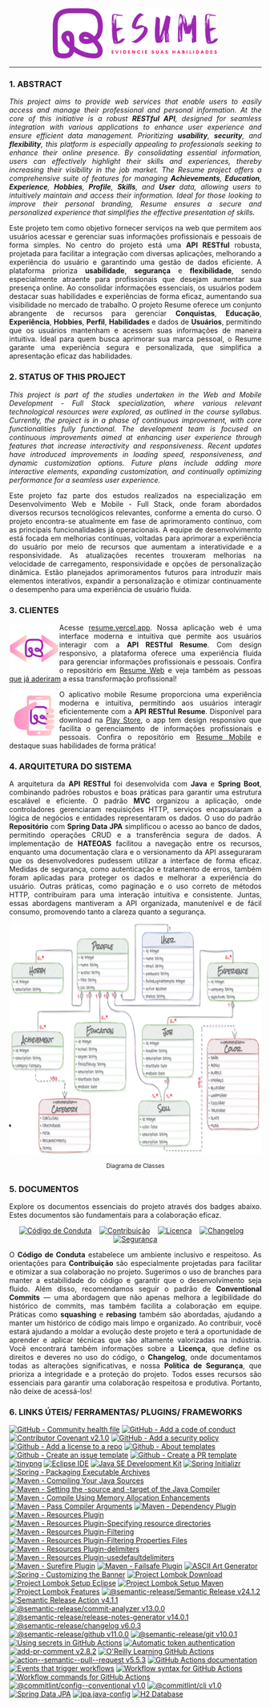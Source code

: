 <div align="justify">
    <div align="center">
        <picture>
            <img alt="Resume Logo" src="./docs/resume-name.png" width="330px" height="100px" loading="lazy"/>
        </picture>
    </div>
    <hr>
    <h3>1. ABSTRACT</h3>
    <p>
        <em>
        This project aims to provide web services that enable users to easily access and manage their professional and personal information. At the core of this initiative is a robust <strong>RESTful API</strong>, designed for seamless integration with various applications to enhance user experience and ensure efficient data management. Prioritizing <strong>usability</strong>, <strong>security</strong>, and <strong>flexibility</strong>, this platform is especially appealing to professionals seeking to enhance their online presence. By consolidating essential information, users can effectively highlight their skills and experiences, thereby increasing their visibility in the job market. The Resume project offers a comprehensive suite of features for managing <strong>Achievements</strong>, <strong>Education</strong>, <strong>Experience</strong>, <strong>Hobbies</strong>, <strong>Profile</strong>, <strong>Skills</strong>, and <strong>User</strong> data, allowing users to intuitively maintain and access their information. Ideal for those looking to improve their personal branding, Resume ensures a secure and personalized experience that simplifies the effective presentation of skills.
        </em>
    </p>
    <p>
        Este projeto tem como objetivo fornecer serviços na web que permitem aos usuários acessar e gerenciar suas informações profissionais e pessoais de forma simples. No centro do projeto está uma <strong>API RESTful</strong> robusta, projetada para facilitar a integração com diversas aplicações, melhorando a experiência do usuário e garantindo uma gestão de dados eficiente. A plataforma prioriza <strong>usabilidade</strong>, <strong>segurança</strong> e <strong>flexibilidade</strong>, sendo especialmente atraente para profissionais que desejam aumentar sua presença online. Ao consolidar informações essenciais, os usuários podem destacar suas habilidades e experiências de forma eficaz, aumentando sua visibilidade no mercado de trabalho. O projeto Resume oferece um conjunto abrangente de recursos para gerenciar <strong>Conquistas</strong>, <strong>Educação</strong>, <strong>Experiência</strong>, <strong>Hobbies</strong>, <strong>Perfil</strong>, <strong>Habilidades</strong> e dados de <strong>Usuários</strong>, permitindo que os usuários mantenham e acessem suas informações de maneira intuitiva. Ideal para quem busca aprimorar sua marca pessoal, o Resume garante uma experiência segura e personalizada, que simplifica a apresentação eficaz das habilidades.
    </p>
    <h3>2. STATUS OF THIS PROJECT</h3>
    <p>
        <em>
        This project is part of the studies undertaken in the Web and Mobile Development - Full Stack specialization, where various relevant technological resources were explored, as outlined in the course syllabus. Currently, the project is in a phase of continuous improvement, with core functionalities fully functional. The development team is focused on continuous improvements aimed at enhancing user experience through features that increase interactivity and responsiveness. Recent updates have introduced improvements in loading speed, responsiveness, and dynamic customization options. Future plans include adding more interactive elements, expanding customization, and continually optimizing performance for a seamless user experience.
        </em>
    </p>
    <p>
        Este projeto faz parte dos estudos realizados na especialização em Desenvolvimento Web e Mobile - Full Stack, onde foram abordados diversos recursos tecnológicos relevantes, conforme a ementa do curso. O projeto encontra-se atualmente em fase de aprimoramento contínuo, com as principais funcionalidades já operacionais. A equipe de desenvolvimento está focada em melhorias contínuas, voltadas para aprimorar a experiência do usuário por meio de recursos que aumentam a interatividade e a responsividade. As atualizações recentes trouxeram melhorias na velocidade de carregamento, responsividade e opções de personalização dinâmica. Estão planejados aprimoramentos futuros para introduzir mais elementos interativos, expandir a personalização e otimizar continuamente o desempenho para uma experiência de usuário fluida.
    </p>
    <h3>3. CLIENTES</h3>
    <div>
        <div>
            <picture>
                <img align="left" src="./docs/resume-web.png" width="100px" height="100px" loading="lazy"/>
            </picture>
            <p>
                Acesse <a href="https://resume.vercel.app/">resume.vercel.app</a>. Nossa aplicação web é uma interface moderna e intuitiva que permite aos usuários interagir com a <strong>API RESTful Resume</strong>. Com design responsivo, a plataforma oferece uma experiência fluida para gerenciar informações profissionais e pessoais. Confira o repositório em <a href="https://github.com/danylo-macelai/resume-web">Resume Web</a> e veja também as pessoas <a href="https://github.com/danylo-macelai/resume-web?tab=readme-ov-file#cases">que já aderiram</a> a essa transformação profissional!
            </p>
        </div>
        <div>
            <picture>
                <img align="left" src="./docs/resume-mobile.png" width="100px" height="100px" loading="lazy"/>
            </picture>
            <p>
                O aplicativo mobile Resume proporciona uma experiência moderna e intuitiva, permitindo aos usuários interagir eficientemente com a <strong>API RESTful Resume</strong>. Disponível para download na <a href="#">Play Store</a>, o app tem design responsivo que facilita o gerenciamento de informações profissionais e pessoais. Confira o repositório em <a href="https://github.com/danylo-macelai/resume-mobile">Resume Mobile</a> e destaque suas habilidades de forma prática!
            </p>
        </div>
    </div>
    <h3>4. ARQUITETURA DO SISTEMA</h3>
    <p>
        A arquitetura da <strong>API RESTful</strong> foi desenvolvida com <strong>Java</strong> e <strong>Spring Boot</strong>, combinando padrões robustos e boas práticas para garantir uma estrutura escalável e eficiente. O padrão <strong>MVC</strong> organizou a aplicação, onde controladores gerenciaram requisições HTTP, serviços encapsularam a lógica de negócios e entidades representaram os dados. O uso do padrão <strong>Repositório</strong> com <strong>Spring Data JPA</strong> simplificou o acesso ao banco de dados, permitindo operações CRUD e a transferência segura de dados. A implementação de <strong>HATEOAS</strong> facilitou a navegação entre os recursos, enquanto uma documentação clara e o versionamento da API asseguraram que os desenvolvedores pudessem utilizar a interface de forma eficaz. Medidas de segurança, como autenticação e tratamento de erros, também foram aplicadas para proteger os dados e melhorar a experiência do usuário. Outras práticas, como paginação e o uso correto de métodos HTTP, contribuíram para uma interação intuitiva e consistente. Juntas, essas abordagens mantiveram a API organizada, manutenível e de fácil consumo, promovendo tanto a clareza quanto a segurança.
    </p>
    <div align="center">
        <picture>
            <img alt="Diagrama de Classes" src="./docs/der.png" width="800px" height="460px" loading="lazy"/>
        </picture>
        <p><sup>Diagrama de Classes</sup></p>
    </div>
    <h3>5. DOCUMENTOS</h3>
    <p>Explore os documentos essenciais do projeto através dos badges abaixo. Estes documentos são fundamentais para a colaboração eficaz.</p>
    <div align="center">
        <p><a href="./CODE_OF_CONDUCT.md"><img src="https://img.shields.io/badge/Código%20de%20Conduta-🤍-007bff" alt="Código de Conduta" height="20px" loading="lazy" /></a>&nbsp;&nbsp;&nbsp;&nbsp;<a href="./CONTRIBUTING.md"><img src="https://img.shields.io/badge/Contribuição-✍️-28a745" alt="Contribuição" height="20px" loading="lazy" /></a>&nbsp;&nbsp;&nbsp;&nbsp;<a href="../LICENSE"><img src="https://img.shields.io/badge/Licença-⚖️-fd7e14" alt="Licença" height="20px" loading="lazy" /></a>&nbsp;&nbsp;&nbsp;&nbsp;<a href="./CHANGELOG.md"><img src="https://img.shields.io/badge/Changelog-📜-6f42c1" alt="Changelog" height="20px" loading="lazy" /></a>&nbsp;&nbsp;&nbsp;&nbsp;<a href="./SECURITY.md"><img src="https://img.shields.io/badge/Segurança-🛡️-dc3545" alt="Segurança" height="20px" loading="lazy" /></a></p>
    </div>
    <p>O <strong>Código de Conduta</strong> estabelece um ambiente inclusivo e respeitoso. As orientações para <strong>Contribuição</strong> são especialmente projetadas para facilitar e otimizar a sua colaboração no projeto. Sugerimos o uso de branches para manter a estabilidade do código e garantir que o desenvolvimento seja fluido. Além disso, recomendamos seguir o padrão de <strong>Conventional Commits</strong> — uma abordagem que não apenas melhora a legibilidade do histórico de commits, mas também facilita a colaboração em equipe. Práticas como <strong>squashing</strong> e <strong>rebasing</strong> também são abordadas, ajudando a manter um histórico de código mais limpo e organizado. Ao contribuir, você estará ajudando a moldar a evolução deste projeto e terá a oportunidade de aprender e aplicar técnicas que são altamente valorizadas na indústria. Você encontrará também informações sobre a <strong>Licença</strong>, que define os direitos e deveres no uso do código, o <strong>Changelog</strong>, onde documentamos todas as alterações significativas, e nossa <strong>Política de Segurança</strong>, que prioriza a integridade e a proteção do projeto. Todos esses recursos são essenciais para garantir uma colaboração respeitosa e produtiva. Portanto, não deixe de acessá-los!
    </p>
    <h3>6. LINKS ÚTEIS/ FERRAMENTAS/ PLUGINS/ FRAMEWORKS</h3>
    <div align="left">

[![GitHub - Community health file](https://img.shields.io/badge/Community%20Health%20File-GitHub-F5A6B6)](https://docs.github.com/en/communities/setting-up-your-project-for-healthy-contributions/creating-a-default-community-health-file)
[![GitHub - Add a code of conduct](https://img.shields.io/badge/Add%20a%20Code%20Of%20Conduct-GitHub-F5B6C6)](https://docs.github.com/en/communities/setting-up-your-project-for-healthy-contributions/adding-a-code-of-conduct-to-your-project)
[![Contributor Covenant v2.1.0](https://img.shields.io/badge/Contributor%20Covenant-v2.1.0-F5C6D6)](https://www.contributor-covenant.org/version/2/1/code_of_conduct/)
[![GitHub - Add a security policy](https://img.shields.io/badge/Add%20a%20Security%20Policy-GitHub-F5D6E6)](https://docs.github.com/en/code-security/getting-started/adding-a-security-policy-to-your-repository)
[![Github - Add a license to a repo](https://img.shields.io/badge/Add%20a%20License%20to%20a%20Repo-GitHub-F5E6F6)](https://docs.github.com/en/communities/setting-up-your-project-for-healthy-contributions/adding-a-license-to-a-repository)
[![Github - About templates](https://img.shields.io/badge/About%20Templates-GitHub-F5B6A6)](https://docs.github.com/en/communities/using-templates-to-encourage-useful-issues-and-pull-requests/about-issue-and-pull-request-templates)
[![Github - Create an issue template](https://img.shields.io/badge/Create%20an%20Issue%20Template-GitHub-F5C6A6)](https://docs.github.com/en/communities/using-templates-to-encourage-useful-issues-and-pull-requests/manually-creating-a-single-issue-template-for-your-repository)
[![Github - Create a PR template](https://img.shields.io/badge/Create%20a%20PR%20Template-GitHub-F5D6A6)](https://docs.github.com/en/communities/using-templates-to-encourage-useful-issues-and-pull-requests/manually-creating-a-single-issue-template-for-your-repository)
[![tinypng](https://img.shields.io/badge/tinypng-F6D6A6)](https://tinypng.com/)
[![Eclipse IDE](https://img.shields.io/badge/Eclipse%20IDE-v2024--09%20RF-F6E6A6)](https://www.eclipse.org/downloads/download.php?file=/technology/epp/downloads/release/2024-09/R/eclipse-jee-2024-09-R-win32-x86_64.zip)
[![Java SE Development Kit](https://img.shields.io/badge/Java%20SE%20Development%20Kit-v17.0.12-F6F6A6)](https://download.oracle.com/java/17/archive/jdk-17.0.12_windows-x64_bin.exe)
[![Spring Initializr](https://img.shields.io/badge/Spring%20Initializr-E6F6A6)](https://start.spring.io/) 
[![Spring - Packaging Executable Archives](https://img.shields.io/badge/Packaging%20Executable%20Archives-Spring-D6F6A6)](https://docs.spring.io/spring-boot/maven-plugin/packaging.html)
[![Maven - Compiling Your Java Sources](https://img.shields.io/badge/Compiling%20Your%20Java%20Sources-Maven-C6F6A6)](https://maven.apache.org/plugins/maven-compiler-plugin/usage.html#compiling-your-java-sources)
[![Maven - Setting the -source and -target of the Java Compiler](https://img.shields.io/badge/Setting%20the%20--source%20and%20--target%20of%20the%20Java%20Compiler-Maven-B6F6A6)](https://maven.apache.org/plugins/maven-compiler-plugin/examples/set-compiler-source-and-target.html#setting-the-source-and-target-of-the-java-compiler)
[![Maven - Compile Using Memory Allocation Enhancements](https://img.shields.io/badge/Compile%20Using%20Memory%20Allocation%20Enhancements-Maven-A6F6A6)](https://maven.apache.org/plugins/maven-compiler-plugin/examples/compile-with-memory-enhancements.html#compile-using-memory-allocation-enhancements)
[![Maven - Pass Compiler Arguments](https://img.shields.io/badge/Pass%20Compiler%20Arguments-Maven-A6F6B6)](https://maven.apache.org/plugins/m[aven-compiler-plugin/examples/pass-compiler-arguments.html#pass-compiler-arguments)
[![Maven - Dependency Plugin](https://img.shields.io/badge/Dependency%20Plugin-Maven-A6F6B6)](https://maven.apache.org/plugins/maven-dependency-plugin/usage.html)
[![Maven - Resources Plugin](https://img.shields.io/badge/Maven%20Resources%20Plugin-Maven-A6F6C6)](https://maven.apache.org/plugins/maven-resources-plugin/index.html)
[![Maven - Resources Plugin-Specifying resource directories](https://img.shields.io/badge/Maven%20Resources%20Plugin--Specifying%20resource%20directories-Maven-A6F6D6)](https://maven.apache.org/plugins/maven-resources-plugin/examples/resource-directory.html#specifying-resource-directories)
[![Maven - Resources Plugin-Filtering](https://img.shields.io/badge/Maven%20Resources%20Plugin--Filtering-Maven-A6F6E6)](https://maven.apache.org/plugins/maven-resources-plugin/examples/filter.html#filtering)
[![Maven - Resources Plugin-Filtering Properties Files](https://img.shields.io/badge/Maven%20Resources%20Plugin--Filtering%20Properties%20Files-Maven-A6F6F6)](https://maven.apache.org/plugins/maven-resources-plugin/examples/filtering-properties-files.html#filtering-properties-files)
[![Maven - Resources Plugin-delimiters](https://img.shields.io/badge/Maven%20Resources%20Plugin--delimiters-Maven-A6E6F6)](https://maven.apache.org/plugins/maven-resources-plugin/resources-mojo.html#delimiters)
[![Maven - Resources Plugin-usedefaultdelimiters](https://img.shields.io/badge/Maven%20Resources%20Plugin--usedefaultdelimiters-Maven-A6D6F6)](https://maven.apache.org/plugins/maven-resources-plugin/resources-mojo.html#usedefaultdelimiters)
[![Maven - Surefire Plugin](https://img.shields.io/badge/Surefire%20Plugin-Maven-A6C6F6)](https://maven.apache.org/surefire/maven-surefire-plugin/#maven-surefire-plugin)
[![Maven - Failsafe Plugin](https://img.shields.io/badge/Failsafe%20Plugin-Maven-A6B6F6)](https://maven.apache.org/surefire/maven-failsafe-plugin/#maven-failsafe-plugin)
[![ASCII Art Generator](https://img.shields.io/badge/ASCII%20Art%20Generator-club-B5E6F5)](https://asciiart.club/)
[![Spring - Customizing the Banner](https://img.shields.io/badge/Customizing%20the%20Banner-Spring-A5F6F5)](https://docs.spring.io/spring-boot/reference/features/spring-application.html#features.spring-application.banner)
[![Project Lombok Download](https://img.shields.io/badge/Project%20Lombok-Download-A6A6F6)](https://projectlombok.org/download)
[![Project Lombok Setup Eclipse](https://img.shields.io/badge/Project%20Lombok--Setup-Eclipse-E5B6F5)](https://projectlombok.org/setup/eclipse)
[![Project Lombok Setup Maven](https://img.shields.io/badge/Project%20Lombok--Setup-Maven-D5C6F5)](https://projectlombok.org/setup/maven)
[![Project Lombok Features](https://img.shields.io/badge/Project%20Lombok-Features-C5D6F5)](https://projectlombok.org/features/)
[![@semantic-release/Semantic Release v24.1.2](https://img.shields.io/badge/@semantic--release/Semantic%20Release-v24.1.2-D6A6F5)](https://github.com/semantic-release/semantic-release)
[![Semantic Release Action v4.1.1](https://img.shields.io/badge/Semantic%20Release%20Action-v4.1.1-E6A6F5)](https://github.com/cycjimmy/semantic-release-action)
[![@semantic-release/commit-analyzer v13.0.0](https://img.shields.io/badge/@semantic--release/commit--analyzer-v13.0.0-F6A6F5)](https://github.com/semantic-release/commit-analyzer)
[![@semantic-release/release-notes-generator v14.0.1](https://img.shields.io/badge/@semantic--release/release--notes--generator-v14.0.1-F6A6E6)](https://github.com/semantic-release/release-notes-generator)
[![@semantic-release/changelog v6.0.3](https://img.shields.io/badge/@semantic--release/changelog-v6.0.3-F6A6D6)](https://github.com/semantic-release/changelog)
[![@semantic-release/github v11.0.0](https://img.shields.io/badge/@semantic--release/github-v11.0.0-F6A6C6)](https://github.com/semantic-release/github)
[![@semantic-release/git v10.0.1](https://img.shields.io/badge/@semantic--release/git-v10.0.1-F6A6B6)](https://github.com/semantic-release/git)
[![Using secrets in GitHub Actions](https://img.shields.io/badge/Using%20secrets%20in%20GitHub%20Actions-GitHub-F6A6A6)](https://docs.github.com/pt/actions/security-for-github-actions/security-guides/using-secrets-in-github-actions)
[![Automatic token authentication](https://img.shields.io/badge/Automatic%20token%20authentication-GitHub-F6B6A6)](https://docs.github.com/en/actions/security-for-github-actions/security-guides/automatic-token-authentication#modifying-the-permissions-for-the-github_token)
[![add-pr-comment v2.8.2](https://img.shields.io/badge/add--pr--comment-v2.8.2-B6A6F5)](https://github.com/mshick/add-pr-comment)
[![O'Reilly Learning GitHub Actions](https://img.shields.io/badge/O'Reilly--Learning%20GitHub%20Actions-A6E6F6)](https://www.oreilly.com/library/view/learning-github-actions/9781098131067/)
[![action--semantic--pull--request v5.5.3](https://img.shields.io/badge/action--semantic--pull--request-v5.5.3-A6F6E6)](https://github.com/amannn/action-semantic-pull-request)
[![GitHub Actions documentation](https://img.shields.io/badge/Actions%20documentation-GitHub-D5A6B6)](https://docs.github.com/en/actions)
[![Events that trigger workflows](https://img.shields.io/badge/Events%20that%20trigger%20workflows-GitHub-C5A6B6)](https://docs.github.com/en/actions/writing-workflows/choosing-when-your-workflow-runs/events-that-trigger-workflows)
[![Workflow syntax for GitHub Actions](https://img.shields.io/badge/Workflow%20syntax%20for%20GitHub%20Actions-GitHub-B5A6B6)](https://docs.github.com/en/actions/writing-workflows/workflow-syntax-for-github-actions#about-yaml-syntax-for-workflows)
[![Workflow commands for GitHub Actions](https://img.shields.io/badge/Workflow%20commands%20for%20GitHub%20Actions-GitHub-A6A6B6)](https://docs.github.com/en/actions/writing-workflows/choosing-what-your-workflow-does/workflow-commands-for-github-actions#environment-files)
[![@commitlint/config--conventional v1.0](https://img.shields.io/badge/@commitlint/config--conventional-v1.0-A6B6C6)](https://github.com/conventional-changelog/commitlint/tree/master/%40commitlint/config-conventional)
[![@commitlint/cli v1.0](https://img.shields.io/badge/@commitlint/cli-v1.0-A6C6D6)](https://www.npmjs.com/package/@commitlint/cli)
[![Spring Data JPA](https://img.shields.io/badge/Spring%20Data%20JPA-Spring-95F6E5)](https://docs.spring.io/spring-data/jpa/reference/jpa.html)
[![jpa.java-config](https://img.shields.io/badge/jpa.java-config-85F6D5)](https://docs.spring.io/spring-data/jpa/reference/repositories/create-instances.html#jpa.java-config)
[![H2 Database](https://img.shields.io/badge/Database-H2-75F6C5)](https://www.h2database.com/html/installation.html)

</div>
</div>